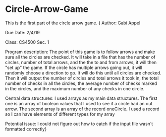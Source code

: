 # Circle-Arrow-Game
This is the first part of the circle arrow game.
{ Author: Gabi Appel

  Due Date: 2/4/19

  Class: CS4500 Sec. 1

  Program description: The point of this game is to follow arrows
  and make sure all the circles are checked. It will take in a file
  that has the number of circles, number of total arrows, and the the
  to and from arrows, it will then "set up" the game. If the circle
  has multiple arrows going out, it will randomly choose a direction to go.
  It will do this until all circles are checked. Then it will output the
  number of circles and total arrows it took in, the total number of checks in
  all the circles, the average number of checks marked in the circles, and
  the maximum number of any checks in one circle.

  Central data structures: I used arrays as my main data structures.
  The first one is an array of boolean values that I used to see if a
  circle had an out arrow. The second array is an array of the record oneCircle.
  I used a record so I can have elements of different types for my array

  Potential issue: I could not figure out how to catch if the input file wasn't
  formatted correctly}
